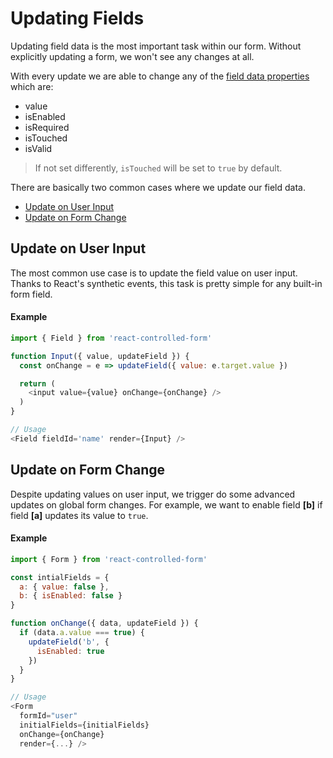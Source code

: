 # Updating Fields

Updating field data is the most important task within our form. Without explicitly updating a form, we won't see any changes at all.

With every update we are able to change any of the [field data properties](../basics/Fields.md#field-data) which are:

* value
* isEnabled
* isRequired
* isTouched
* isValid

> If not set differently, `isTouched` will be set to `true` by default.

There are basically two common cases where we update our field data.
* [Update on User Input](#update-on-user-input)
* [Update on Form Change](#update-on-form-change)

## Update on User Input
The most common use case is to update the field value on user input. Thanks to React's synthetic events, this task is pretty simple for any built-in form field.

#### Example
```javascript
import { Field } from 'react-controlled-form'

function Input({ value, updateField }) {
  const onChange = e => updateField({ value: e.target.value })

  return (
    <input value={value} onChange={onChange} />
  )
}

// Usage
<Field fieldId='name' render={Input} />
```

## Update on Form Change
Despite updating values on user input, we trigger do some advanced updates on global form changes. For example, we want to enable field **[b]** if field **[a]** updates its value to `true`.

#### Example
```javascript
import { Form } from 'react-controlled-form'

const intialFields = {
  a: { value: false },
  b: { isEnabled: false }
}

function onChange({ data, updateField }) {
  if (data.a.value === true) {
    updateField('b', {
      isEnabled: true
    })
  }
}

// Usage
<Form
  formId="user"
  initialFields={initialFields}
  onChange={onChange}
  render={...} />
```
